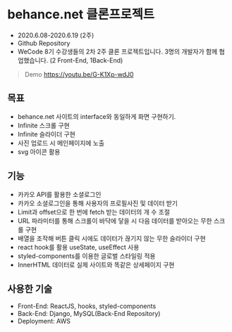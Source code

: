 # behance.net 클론프로젝트

- 2020.6.08-2020.6.19 (2주)
- Github Repository
- WeCode 8기 수강생들의 2차 2주 클론 프로젝트입니다. 3명의 개발자가 함께 협업했습니다. (2 Front-End, 1Back-End)

>Demo
https://youtu.be/G-K1Xp-wdJ0

## 목표
- behance.net 사이트의 interface와 동일하게 화면 구현하기.
- Infinite 스크롤 구현
- Infinite 슬라이더 구현
- 사진 업로드 시 메인페이지에 노출
- svg 아이콘 활용

## 기능
- 카카오 API를 활용한 소셜로그인
- 카카오 소셜로그인을 통해 사용자의 프로필사진 및 데이터 받기
- Limit과 offset으로 한 번에 fetch 받는 데이터의 개 수 조절
- URL 파라미터를 통해 스크롤이 바닥에 닿을 시 다음 데이터를 받아오는 무한 스크롤 구현
- 배열을 조작해 버튼 클릭 시에도 데이터가 끊기지 않는 무한 슬라이더 구현
- react hook를 활용 useState, useEffect 사용
- styled-components를 이용한 글로벌 스타일링 적용 
- InnerHTML 데이터로 실제 사이트와 똑같은 상세페이지 구현

## 사용한 기술
- Front-End: ReactJS, hooks, styled-components
- Back-End: Django, MySQL(Back-End Repository)
- Deployment: AWS
